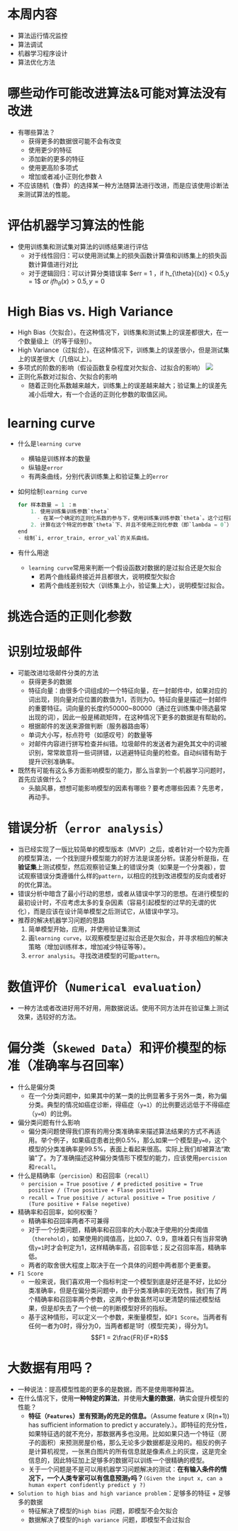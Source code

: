 # 本周内容
- 算法运行情况监控
- 算法调试
- 机器学习程序设计
- 算法优化方法

# 哪些动作可能改进算法&可能对算法没有改进
- 有哪些算法？
  - 获得更多的数据很可能不会有改变
  - 使用更少的特征
  - 添加新的更多的特征
  - 使用更高阶多项式
  - 增加或者减小正则化参数 $\lambda$
- 不应该随机（鲁莽）的选择某一种方法随算法进行改进，而是应该使用诊断法来测试算法的性能。

# 评估机器学习算法的性能
- 使用训练集和测试集对算法的训练结果进行评估
  - 对于线性回归：可以使用测试集上的损失函数计算值和训练集上的损失函数计算值进行对比
  - 对于逻辑回归：可以计算分类错误率
$err = 1 $，$if h_{\theta}{(x)} < 0.5,y = 1$  $or$ $if h_{\theta}{(x)}>0.5,y=0$

# High Bias vs. High Variance
- High Bias（欠拟合）。在这种情况下，训练集和测试集上的误差都很大，在一个数量级上（约等于级别）。
- High Variance（过拟合）。在这种情况下，训练集上的误差很小，但是测试集上的误差很大（几倍以上）。
- 多项式的阶数的影响（假设函数复杂程度对欠拟合、过拟合的影响）
![](https://d3c33hcgiwev3.cloudfront.net/imageAssetProxy.v1/TqClMD_pEee3MRIl4lCYSA_abe0ea29a68dbe65f530289ee942d9b3_fixed.png?expiry=1499212800000&hmac=hVoJ0QZsJh3KIrCVF0mqVTkDyldARnhfgJhCPh-fEBc)
- 正则化系数对过拟合、欠拟合的影响
  - 随着正则化系数越来越大，训练集上的误差越来越大；验证集上的误差先减小后增大，有一个合适的正则化参数的取值区间。

# learning curve
- 什么是`learning curve`
  - 横轴是训练样本的数量
  - 纵轴是`error`
  - 有两条曲线，分别代表训练集上和验证集上的`error`
- 如何绘制`learning curve`

  ```python
  for 样本数量 = 1 ：m
      1. 使用训练集训练参数`theta`
        - 在某一个确定的正则化系数的参与下，使用训练集训练参数`theta`。这个过程就是我们所熟悉的训练模型的过程。
      2. 计算在这个特定的参数`theta`下、并且不使用正则化参数（即`lambda = 0`）时在上述训练集和验证集中的`error`，分别得到`error_train(i)`和`error_val(i)`。
  end
  - 绘制`i, error_train, error_val`的关系曲线。

  ```
- 有什么用途
  - `learning curve`常用来判断一个假设函数对数据的是过拟合还是欠拟合
    - 若两个曲线最终接近并且都很大，说明模型欠拟合
    - 若两个曲线差别较大（训练集上小，验证集上大），说明模型过拟合。

# 挑选合适的正则化参数

# 识别垃圾邮件
- 可能改进垃圾邮件分类的方法
  - 获得更多的数据
  - 特征向量：由很多个词组成的一个特征向量，在一封邮件中，如果对应的词出现，则向量对应位置的数值为1，否则为0。特征向量是描述一封邮件的重要特征。词向量的长度约50000~80000（通过在训练集中筛选最常出现的词），因此一般是稀疏矩阵，在这种情况下更多的数据是有帮助的。
  - 根据邮件的发送来源做判断（服务器路由等）
  - 单词大小写，标点符号（如感叹号）的数量等
  - 对邮件内容进行拼写检查并纠错。垃圾邮件的发送者为避免其文中的词被识别，常常故意将一些词拼错，以逃避特征向量的检查。自动纠错有助于提升识别准确率。
- 既然有可能有这么多方面影响模型的能力，那么当拿到一个机器学习问题时，首先应该做什么？
  - 头脑风暴，想想可能影响模型的因素有哪些？要考虑哪些因素？先思考，再动手。

# 错误分析（`error analysis`）
- 当已经实现了一版比较简单的模型版本（MVP）之后，或者针对一个较为完善的模型算法，一个找到提升模型能力的好方法是误差分析。误差分析是指，在**验证集**上测试模型，然后观察验证集上的错误分类（如果是一个分类器），尝试观察错误分类遵循什么样的`pattern`，以相应的找到改进模型的反向或者好的优化算法。
- 错误分析中暗含了最小行动的思想，或者从错误中学习的思想。在进行模型的最初设计时，不应考虑太多的复杂因素（容易引起模型的过早的无谓的优化），而是应该在设计简单模型之后测试它，从错误中学习。
- 推荐的解决机器学习问题的思路
  1. 简单模型开始，应用，并使用验证集测试
  2. 画`learning curve`，以观察模型是过拟合还是欠拟合，并寻求相应的解决策略（增加训练样本，增加减少特征等等）。
  3. `error analysis`。寻找改进模型的可能`pattern`。

# 数值评价（`Numerical evaluation`）
- 一种方法或者改进好用不好用，用数据说话。使用不同方法并在验证集上测试效果，选较好的方法。

# 偏分类（`Skewed Data`）和评价模型的标准（准确率与召回率）
- 什么是偏分类
  - 在一个分类问题中，如果其中的某一类的比例显著多于另外一类，称为偏分类。典型的情况如癌症诊断，得癌症（`y=1`）的比例要远远低于不得癌症（`y=0`）的比例。
- 偏分类问题有什么影响
  - 偏分类问题使得我们原有的用分类准确率来描述算法结果的方式不再适用。举个例子，如果癌症患者比例0.5%，那么如果一个模型是`y=0`，这个模型的分类准确率是99.5%，表面上看起来很高。实际上我们却被算法“欺骗”了。为了准确描述这种偏分类情形下模型的能力，应该使用`percision`和`recall`。
- 什么是精确率（`percision`）和召回率（`recall`）
  - `percision = True posotive / # predicted positive = True positive / (True positive + Flase positive)`
  - `recall = True positive / actural positive = True positive / (Ture positive + False negetive)`
- 精确率和召回率，如何权衡？
  - 精确率和召回率两者不可兼得
  - 对于一个分类问题，精确率和召回率的大小取决于使用的分类阈值（`therehold`），如果使用的阈值高，比如0.7、0.9，意味着只有当非常确信`y=1`时才会判定为1，这样精确率高，召回率低；反之召回率高，精确率低。
  - 两者的取舍很大程度上取决于在一个具体的问题中两者那个更重要。
- `F1 Score`
  - 一般来说，我们喜欢用一个指标判定一个模型到底是好还是不好，比如分类准确率，但是在偏分类问题中，由于分类准确率的无效性，我们有了两个精确率和召回率两个参数，这两个参数虽然可以更清楚的描述模型结果，但是却失去了一个统一的判断模型好坏的指标。
  - 基于这种情形，可以定义一个参数，来衡量模型，如`F1 Score`。当两者有任何一者为0时，得分为0，当两者都是1时（模型完美），得分为1。
  $$F1 = 2\frac{FR}{F+R}$$

# 大数据有用吗？
- 一种说法：提高模型性能的更多的是数据，而不是使用哪种算法。
- 在什么情况下，使用**一种特定的算法**，并使用**大量的数据**，确实会提升模型的性能？
  - **特征（`Features`）里有预测`y`的充足的信息。**（Assume feature x (R(n+1)) has sufficient information to predict y accurately.）。即特征的充分性，如果特征选的就不充分，那数据再多也没用。比如如果只选一个特征（房子的面积）来预测房屋价格，那么无论多少数据都是没用的。相反的例子是计算机视觉，一张黑白图片的所有信息就是像素点上的灰度，这是完全信息的，因此特征加上足够多的数据可以训练一个很精确的模型。
  - 关于一个问题是不是可以用机器学习问题解决的测试：**在有输入条件的情况下，一个人类专家可以有信息预测`y`吗？**`(Given the input x, can a human expert confidently predict y ?)`
- `Solution to high bias and high variance problem`：足够多的特征 + 足够多的数据
  - 特征解决了模型的`high bias `问题，即模型不会欠拟合
  - 数据解决了模型的`high variance `问题，即模型不会过拟合
